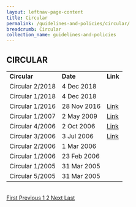 ```yaml
---
layout: leftnav-page-content
title: Circular
permalink: /guidelines-and-policies/circular/
breadcrumb: Circular
collection_name: guidelines-and-policies
---
```


CIRCULAR
---

<table>
  <tr>
    <td><b>Circular</b></td>
    <td><b>Date</b></td>
    <td><b>Link</b></td>
  </tr>
  <tr>
    <td>Circular 2/2018</td>
    <td>4 Dec 2018</td>
    <td><a href="/files/LSBCir2-2018_AWARENESSONADOPTIONOFNEWTECHNOLOGIES.pdf"></a></td>
  </tr>
  <tr>
    <td>Circular 1/2018</td>
    <td>4 Dec 2018</td>
    <td><a href="/files/page1.pdf"></a></td>
  </tr>
  <tr>
    <td>Circular 1/2016</td>
    <td>28 Nov 2016</td>
    <td><a href="/circular/circular-1-2016/">Link</a></td>
  </tr>
  <tr>
    <td>Circular 1/2007</td>
    <td>2 May 2009</td>
    <td><a href="/circular/circular-1-2007/">Link</a></td>
  </tr>
  <tr>
    <td>Circular 4/2006</td>
    <td>2 Oct 2006</td>
    <td><a href="/circular/circular-4-2006/">Link</a></td>
  </tr>
  <tr>
    <td>Circular 3/2006</td>
    <td>3 Jul 2006</td>
    <td><a href="/circular/circular-3-2006/">Link</a></td>
  </tr>
  <tr>
    <td>Circular 2/2006</td>
    <td>1 Mar 2006</td>
    <td><a href="/files/linkclick573aa.pdf"></a></td>
  </tr>
  <tr>
    <td>Circular 1/2006</td>
    <td>23 Feb 2006</td>
    <td><a href="/files/linkclick5acc.pdf"></a></td>
  </tr>
  <tr>
    <td>Circular 1/2005</td>
    <td>31 Mar 2005</td>
    <td><a href="/files/linkclick057c.pdf"></a></td>
  </tr>
  <tr>
    <td>Circular 5/2005</td>
    <td>31 Mar 2005</td>
    <td><a href="/files/linkclickb881.pdf"></a></td>
  </tr>
</table><br>

  <div class="pagination">
    <a class="pagination disabled" href="#">First </a>
    <a class="pagination disabled" href="#">Previous </a>
    <a class="pagination disabled" href="#">1 </a>
    <a href="#">2 </a>
    <a href="#">Next </a>
    <a href="#">Last</a>
  </div>
